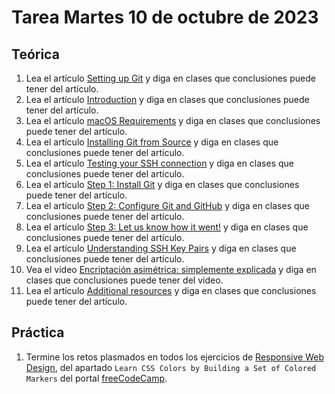 # Tarea Martes 10 de octubre de 2023

## Teórica

1. Lea el artículo [Setting up Git](https://www.theodinproject.com/lessons/foundations-setting-up-git) y diga en clases que conclusiones puede tener del artículo.
2. Lea el artículo [Introduction](https://www.theodinproject.com/lessons/foundations-setting-up-git#introduction) y diga en clases que conclusiones puede tener del artículo.
3. Lea el artículo [macOS Requirements](https://docs.brew.sh/Installation#macos-requirements) y diga en clases que conclusiones puede tener del artículo.
4. Lea el artículo [Installing Git from Source](https://www.digitalocean.com/community/tutorials/how-to-install-git-on-debian-10#installing-git-from-source) y diga en clases que conclusiones puede tener del artículo.
5. Lea el artículo [Testing your SSH connection](https://docs.github.com/en/authentication/connecting-to-github-with-ssh/testing-your-ssh-connection) y diga en clases que conclusiones puede tener del artículo.
6. Lea el artículo [Step 1: Install Git](https://www.theodinproject.com/lessons/foundations-setting-up-git#step-1-install-git) y diga en clases que conclusiones puede tener del artículo.
7. Lea el artículo [Step 2: Configure Git and GitHub](https://www.theodinproject.com/lessons/foundations-setting-up-git#step-2-configure-git-and-github) y diga en clases que conclusiones puede tener del artículo.
8. Lea el artículo [Step 3: Let us know how it went!](https://www.theodinproject.com/lessons/foundations-setting-up-git#step-3-let-us-know-how-it-went) y diga en clases que conclusiones puede tener del artículo.
9. Lea el artículo [Understanding SSH Key Pairs](https://winscp.net/eng/docs/ssh_keys) y diga en clases que conclusiones puede tener del artículo.
10. Vea el video [Encriptación asimétrica: simplemente explicada](https://www.youtube.com/watch?v=AQDCe585Lnc&ab_channel=SimplyExplained) y diga en clases que conclusiones puede tener del video.
11. Lea el artículo [Additional resources](https://www.theodinproject.com/lessons/foundations-setting-up-git#additional-resources) y diga en clases que conclusiones puede tener del artículo.

## Práctica

1. Termine los retos plasmados en todos los ejercicios de [Responsive Web Design](https://www.freecodecamp.org/learn/2022/responsive-web-design/), del apartado `Learn CSS Colors by Building a Set of Colored Markers` del portal [freeCodeCamp](https://www.freecodecamp.org/learn/).
